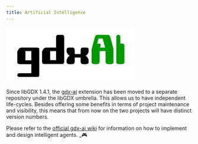 ```yaml
---
title: Artificial Intelligence
---
```

![images/64ae592a-55e2-11e4-8a31-31c2941ff995.png](/assets/wiki/images/64ae592a-55e2-11e4-8a31-31c2941ff995.png)

Since libGDX 1.4.1, the [gdx-ai](https://github.com/libgdx/gdx-ai) extension has been moved to a separate repository under the libGDX umbrella. This allows us to have independent life-cycles. Besides offering some benefits in terms of project maintenance and visibility, this means that from now on the two projects will have distinct version numbers.

Please refer to the [official gdx-ai wiki](https://github.com/libgdx/gdx-ai/wiki) for information on how to implement and design intelligent agents. _:video_game:
